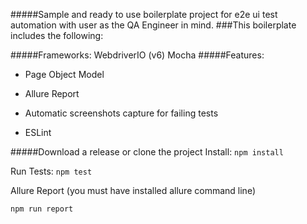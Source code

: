 #####Sample and ready to use boilerplate project for e2e ui test automation with user as the QA Engineer in mind.
###This boilerplate includes the following:

#####Frameworks:
    WebdriverIO (v6)
    Mocha
#####Features:
- Page Object Model

- Allure Report
- Automatic screenshots capture for failing tests
- ESLint

#####Download a release or clone the project
Install:
```npm install```

Run Tests: ```npm test```

Allure Report (you must have installed allure command line)

```npm run report```